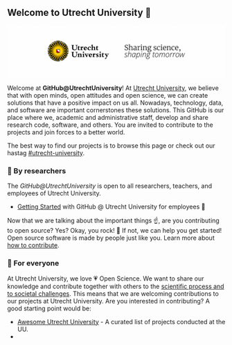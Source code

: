 ## Welcome to Utrecht University 👋

[![](ubd-afsluiting-logo-pay-off-eng.png)](https://www.uu.nl/en/organisation/about-us/who-we-are)


Welcome at **GitHub@UtrechtUniversity**! At [Utrecht University](https://uu.nl), we believe that with open minds, open attitudes and open science, we can create solutions that have a positive impact on us all. Nowadays, technology, data, and software are important cornerstones these solutions. This GitHub is our place where we, academic and administrative staff, develop and share research code, software, and others. You are invited to contribute to the projects and join forces to a better world. 


The best way to find our projects is to browse this page or check out our hastag [#utrecht-university](https://github.com/topics/utrecht-university).


### 🍿 By researchers

The *GitHub@UtrechtUniversity* is open to all researchers, teachers, and employees of Utrecht University. 

- [Getting Started](https://github.com/utrechtuniversity/getting-started) with GitHub @ Utrecht University for employees 🚀

Now that we are talking about the important things ☝️, are you contributing to open source? Yes? Okay, you rock! 🎸 If not, we can help you get started! Open source software is made by people just like you. Learn more about [how to contribute](https://opensource.guide/).

### 🦦 For everyone

At Utrecht University, we love 💗 Open Science. We want to share our knowledge and contribute together with others to the [scientific process and to societal challenges](https://www.uu.nl/en/organisation/strategic-plan-2025). This means that we are welcoming contributions to our projects at Utrecht University. Are you interested in contributing? A good starting point would be:

- [Awesome Utrecht University](https://github.com/utrechtuniversity/asesome-utrechtuniversity) - A curated list of projects conducted at the UU. 
- 
